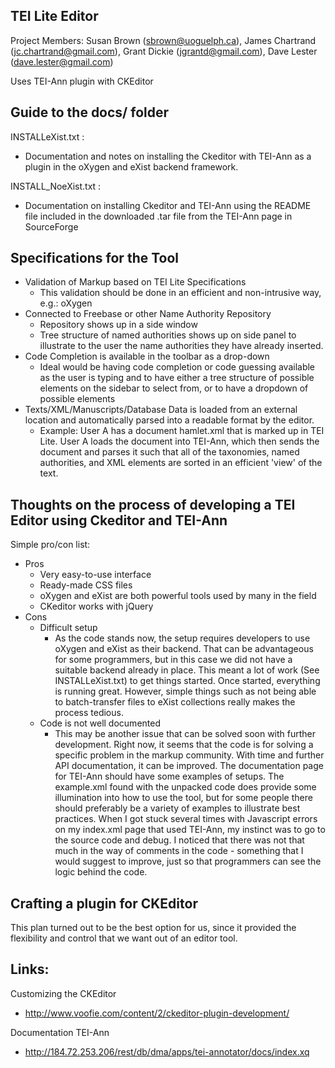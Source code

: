 TEI Lite Editor
----------
Project Members:
Susan Brown (sbrown@uoguelph.ca), James Chartrand (jc.chartrand@gmail.com), Grant Dickie (jgrantd@gmail.com), Dave Lester (dave.lester@gmail.com)


Uses TEI-Ann plugin with CKEditor

Guide to the docs/ folder
---
INSTALLeXist.txt : 
* Documentation and notes on installing the Ckeditor with TEI-Ann as a plugin in the oXygen and eXist backend framework. 

INSTALL_NoeXist.txt :
* Documentation on installing Ckeditor and TEI-Ann using the README file included in the downloaded .tar file from 
the TEI-Ann page in SourceForge

Specifications for the Tool
---
* Validation of Markup based on TEI Lite Specifications
	* This validation should be done in an efficient and non-intrusive way,
	e.g.: oXygen
* Connected to Freebase or other Name Authority Repository
	* Repository shows up in a side window
	* Tree structure of named authorities shows up on side panel
	to illustrate to the user the name authorities they have already
	inserted.
* Code Completion is available in the toolbar as a drop-down
	* Ideal would be having code completion or code guessing available as the 
	user is typing and to have either a tree structure of possible elements on the 
	sidebar to select from, or to have a dropdown of possible elements
* Texts/XML/Manuscripts/Database Data is loaded from an external location and automatically
parsed into a readable format by the editor.
	* Example: User A has a document hamlet.xml that is marked up in TEI Lite. User A loads 
	the document into TEI-Ann, which then sends the document and parses it such that 
	all of the taxonomies, named authorities, and XML elements are sorted in an 
	efficient 'view' of the text.


Thoughts on the process of developing a TEI Editor using Ckeditor and TEI-Ann
---

Simple pro/con list:
* Pros
	* Very easy-to-use interface
	* Ready-made CSS files
	* oXygen and eXist are both powerful tools used by many in the field
	* CKeditor works with jQuery
* Cons
	* Difficult setup 
		* As the code stands now, the setup requires developers to use oXygen and eXist
		as their backend. That can be advantageous for some programmers, but in this case
		we did not have a suitable backend already in place. This meant a lot of work (See
		INSTALLeXist.txt) to get things started. 
		Once started, everything is running great. However, simple things such as not being
		able to batch-transfer files to eXist collections really makes the process tedious.
	* Code is not well documented
		* This may be another issue that can be solved soon with further development. Right now, 
		it seems that the code is for solving a specific problem in the markup community. With 
		time and further API documentation, it can be improved.
		The documentation page for TEI-Ann should have some examples of setups. The example.xml 
		found with the unpacked code does provide some illumination into how to use the tool,
		but for some people there should preferably be a variety of examples to illustrate best
		practices.
		When I got stuck several times with Javascript errors on my index.xml page that used
		TEI-Ann, my instinct was to go to the source code and debug. I noticed that there was 
		not that much in the way of comments in the code - something that I would suggest to 
		improve, just so that programmers can see the logic behind the code.
	

Crafting a plugin for CKEditor
---

This plan turned out to be the best option for us, since it provided the flexibility and control
that we want out of an editor tool. 


Links:
---

Customizing the CKEditor 

* http://www.voofie.com/content/2/ckeditor-plugin-development/

Documentation TEI-Ann

* http://184.72.253.206/rest/db/dma/apps/tei-annotator/docs/index.xq



